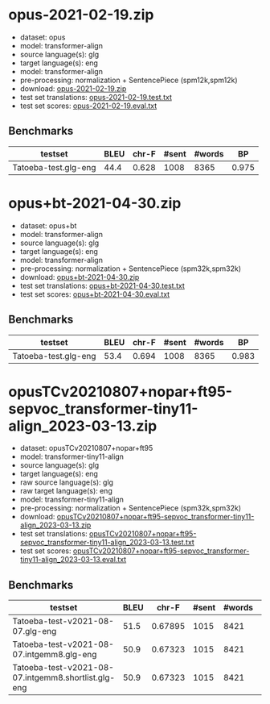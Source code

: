 # opus-2021-02-19.zip

* dataset: opus
* model: transformer-align
* source language(s): glg
* target language(s): eng
* model: transformer-align
* pre-processing: normalization + SentencePiece (spm12k,spm12k)
* download: [opus-2021-02-19.zip](https://object.pouta.csc.fi/Tatoeba-MT-models/glg-eng/opus-2021-02-19.zip)
* test set translations: [opus-2021-02-19.test.txt](https://object.pouta.csc.fi/Tatoeba-MT-models/glg-eng/opus-2021-02-19.test.txt)
* test set scores: [opus-2021-02-19.eval.txt](https://object.pouta.csc.fi/Tatoeba-MT-models/glg-eng/opus-2021-02-19.eval.txt)

## Benchmarks

| testset | BLEU  | chr-F | #sent | #words | BP |
|---------|-------|-------|-------|--------|----|
| Tatoeba-test.glg-eng 	| 44.4 	| 0.628 	| 1008 	| 8365 	| 0.975 |



# opus+bt-2021-04-30.zip

* dataset: opus+bt
* model: transformer-align
* source language(s): glg
* target language(s): eng
* model: transformer-align
* pre-processing: normalization + SentencePiece (spm32k,spm32k)
* download: [opus+bt-2021-04-30.zip](https://object.pouta.csc.fi/Tatoeba-MT-models/glg-eng/opus+bt-2021-04-30.zip)
* test set translations: [opus+bt-2021-04-30.test.txt](https://object.pouta.csc.fi/Tatoeba-MT-models/glg-eng/opus+bt-2021-04-30.test.txt)
* test set scores: [opus+bt-2021-04-30.eval.txt](https://object.pouta.csc.fi/Tatoeba-MT-models/glg-eng/opus+bt-2021-04-30.eval.txt)

## Benchmarks

| testset | BLEU  | chr-F | #sent | #words | BP |
|---------|-------|-------|-------|--------|----|
| Tatoeba-test.glg-eng 	| 53.4 	| 0.694 	| 1008 	| 8365 	| 0.983 |


# opusTCv20210807+nopar+ft95-sepvoc_transformer-tiny11-align_2023-03-13.zip

* dataset: opusTCv20210807+nopar+ft95
* model: transformer-tiny11-align
* source language(s): glg
* target language(s): eng
* raw source language(s): glg
* raw target language(s): eng
* model: transformer-tiny11-align
* pre-processing: normalization + SentencePiece (spm32k,spm32k)
* download: [opusTCv20210807+nopar+ft95-sepvoc_transformer-tiny11-align_2023-03-13.zip](https://object.pouta.csc.fi/Tatoeba-MT-models/glg-eng/opusTCv20210807+nopar+ft95-sepvoc_transformer-tiny11-align_2023-03-13.zip)
* test set translations: [opusTCv20210807+nopar+ft95-sepvoc_transformer-tiny11-align_2023-03-13.test.txt](https://object.pouta.csc.fi/Tatoeba-MT-models/glg-eng/opusTCv20210807+nopar+ft95-sepvoc_transformer-tiny11-align_2023-03-13.test.txt)
* test set scores: [opusTCv20210807+nopar+ft95-sepvoc_transformer-tiny11-align_2023-03-13.eval.txt](https://object.pouta.csc.fi/Tatoeba-MT-models/glg-eng/opusTCv20210807+nopar+ft95-sepvoc_transformer-tiny11-align_2023-03-13.eval.txt)

## Benchmarks

| testset | BLEU  | chr-F | #sent | #words | BP |
|---------|-------|-------|-------|--------|----|
| Tatoeba-test-v2021-08-07.glg-eng 	| 51.5 	| 0.67895 	| 1015 	| 8421 	| 0.977 |
| Tatoeba-test-v2021-08-07.intgemm8.glg-eng 	| 50.9 	| 0.67323 	| 1015 	| 8421 	| 0.974 |
| Tatoeba-test-v2021-08-07.intgemm8.shortlist.glg-eng 	| 50.9 	| 0.67323 	| 1015 	| 8421 	| 0.974 |

